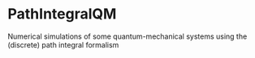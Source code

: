 # PathIntegralQM
Numerical simulations of some quantum-mechanical systems using the (discrete) path integral formalism
